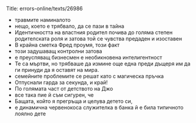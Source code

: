 Title: errors-online/texts/26986

* травмите наминалото
* нещо, което е трябвало, да се пази в тайна
* Идентичността на властния родител почива до голяма степен родителската роля и затова той се чувства предаден и изоставен
* В крайна сметка Фред проумя, този факт
* този задушаващ контролни затова
* е преуспяващ бизнесмен е необикновена интелигентност
* Те са мъртви, но трябваше да измине още една преди дъщеря им да ги принуди да я оставят на мира.
* семейните проблемите се решат като с магическа пръчка
* Отпуснали гарда за секунда, и край!
* По голямата част от детството на Джо
* все така пие й съм сигурен, че
* Бащата, който я прегръща и целува детето си,
* е динамична червенокоса служителка в банка й е била типичното лоялно дете
